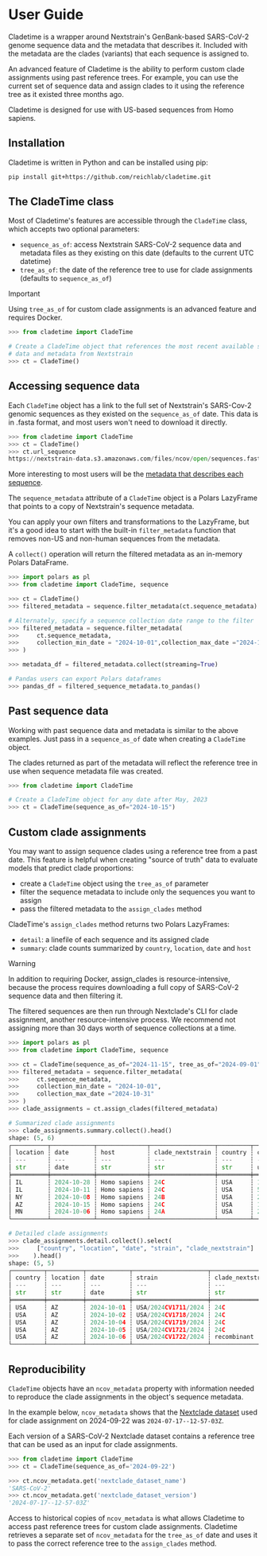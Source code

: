 # User Guide

Cladetime is a wrapper around Nextstrain's GenBank-based SARS-CoV-2 genome
sequence data and the metadata that describes it. Included with the metadata
are the clades (variants) that each sequence is assigned to.

An advanced feature of Cladetime is the ability to perform custom clade
assignments using past reference trees. For example, you can use the
current set of sequence data and assign clades to it using the reference tree
as it existed three months ago.

Cladetime is designed for use with US-based sequences from Homo sapiens.

## Installation

Cladetime is written in Python and can be installed using pip:

```bash
pip install git+https://github.com/reichlab/cladetime.git
```

## The CladeTime class

Most of Cladetime's features are accessible through the `CladeTime` class,
which accepts two optional parameters:

- `sequence_as_of`: access Nextstrain SARS-CoV-2 sequence data and metadata
files as they existing on this date (defaults to the current UTC datetime)
- `tree_as_of`: the date of the reference tree to use for clade assignments
(defaults to `sequence_as_of`)

> [!IMPORTANT]
> Using `tree_as_of` for custom clade assignments is an advanced feature
> and requires Docker.

```python
>>> from cladetime import CladeTime

# Create a CladeTime object that references the most recent available sequence
# data and metadata from Nextstrain
>>> ct = CladeTime()
```

## Accessing sequence data

Each `CladeTime` object has a link to the full set of Nextstrain's SARS-Cov-2
genomic sequences as they existed on the `sequence_as_of` date. This data
is in .fasta format, and most users won't need to download it directly.

```python
>>> from cladetime import CladeTime
>>> ct = CladeTime()
>>> ct.url_sequence
https://nextstrain-data.s3.amazonaws.com/files/ncov/open/sequences.fasta.xz?versionId=4Sv2PbA1NoEd.V_LOOQSBPkqBpdoj7s_'
```

More interesting to most users will be the [metadata that describes each
sequence](https://docs.nextstrain.org/projects/ncov/en/latest/reference/metadata-fields.html).

The `sequence_metadata` attribute of a `CladeTime` object is a Polars LazyFrame
that points to a copy of Nextstrain's sequence metadata.

You can apply your own filters and transformations to the LazyFrame, but
it's a good idea to start with the built-in `filter_metadata` function that
removes non-US and non-human sequences from the metadata.

A `collect()` operation will return the filtered metadata as an in-memory
Polars DataFrame.

```python
>>> import polars as pl
>>> from cladetime import CladeTime, sequence

>>> ct = CladeTime()
>>> filtered_metadata = sequence.filter_metadata(ct.sequence_metadata)

# Alternately, specify a sequence collection date range to the filter
>>> filtered_metadata = sequence.filter_metadata(
>>>     ct.sequence_metadata,
>>>     collection_min_date = "2024-10-01",collection_max_date ="2024-10-31"
>>> )

>>> metadata_df = filtered_metadata.collect(streaming=True)

# Pandas users can export Polars dataframes
>>> pandas_df = filtered_sequence_metadata.to_pandas()
```

## Past sequence data

Working with past sequence data and metadata is similar to the above examples.
Just pass in a `sequence_as_of` date when creating a `CladeTime` object.

The clades returned as part of the metadata will reflect the reference tree
in use when sequence metadata file was created.

```python
>>> from cladetime import CladeTime

# Create a CladeTime object for any date after May, 2023
>>> ct = CladeTime(sequence_as_of="2024-10-15")
```

## Custom clade assignments

You may want to assign sequence clades using a reference tree from a past date.
This feature is helpful when creating "source of truth" data to evaluate
models that predict clade proportions:

- create a `CladeTime` object using the `tree_as_of` parameter
- filter the sequence metadata to include only the sequences you want to assign
- pass the filtered metadata to the `assign_clades` method

CladeTime's `assign_clades` method returns two Polars LazyFrames:

- `detail`: a linefile of each sequence and its assigned clade
- `summary`: clade counts summarized by `country`, `location`, `date` and `host`

> [!WARNING]
> In addition to requiring Docker, assign_clades is resource-intensive,
> because the process requires downloading a full copy of SARS-CoV-2
> sequence data and then filtering it.
>
> The filtered sequences are then run through Nextclade's CLI for clade
> assignment, another resource-intensive process. We recommend not
> assigning more than 30 days worth of sequence collections at a time.

```python
>>> import polars as pl
>>> from cladetime import CladeTime, sequence

>>> ct = CladeTime(sequence_as_of="2024-11-15", tree_as_of="2024-09-01")
>>> filtered_metadata = sequence.filter_metadata(
>>>     ct.sequence_metadata,
>>>     collection_min_date = "2024-10-01",
>>>     collection_max_date ="2024-10-31"
>>> )
>>> clade_assignments = ct.assign_clades(filtered_metadata)

# Summarized clade assignments
>>> clade_assignments.summary.collect().head()
shape: (5, 6)
┌──────────┬────────────┬──────────────┬──────────────────┬─────────┬───────┐
│ location ┆ date       ┆ host         ┆ clade_nextstrain ┆ country ┆ count │
│ ---      ┆ ---        ┆ ---          ┆ ---              ┆ ---     ┆ ---   │
│ str      ┆ date       ┆ str          ┆ str              ┆ str     ┆ u32   │
╞══════════╪════════════╪══════════════╪══════════════════╪═════════╪═══════╡
│ IL       ┆ 2024-10-28 ┆ Homo sapiens ┆ 24C              ┆ USA     ┆ 1     │
│ IL       ┆ 2024-10-11 ┆ Homo sapiens ┆ 24C              ┆ USA     ┆ 5     │
│ NY       ┆ 2024-10-08 ┆ Homo sapiens ┆ 24B              ┆ USA     ┆ 2     │
│ AZ       ┆ 2024-10-15 ┆ Homo sapiens ┆ 24C              ┆ USA     ┆ 1     │
│ MN       ┆ 2024-10-06 ┆ Homo sapiens ┆ 24A              ┆ USA     ┆ 2     │
└──────────┴────────────┴──────────────┴──────────────────┴─────────┴───────┘

# Detailed clade assignments
>>> clade_assignments.detail.collect().select(
>>>     ["country", "location", "date", "strain", "clade_nextstrain"]
>>>    ).head()
shape: (5, 5)
┌─────────┬──────────┬────────────┬─────────────────────┬──────────────────┐
│ country ┆ location ┆ date       ┆ strain              ┆ clade_nextstrain │
│ ---     ┆ ---      ┆ ---        ┆ ---                 ┆ ---              │
│ str     ┆ str      ┆ date       ┆ str                 ┆ str              │
╞═════════╪══════════╪════════════╪═════════════════════╪══════════════════╡
│ USA     ┆ AZ       ┆ 2024-10-01 ┆ USA/2024CV1711/2024 ┆ 24C              │
│ USA     ┆ AZ       ┆ 2024-10-02 ┆ USA/2024CV1718/2024 ┆ 24C              │
│ USA     ┆ AZ       ┆ 2024-10-04 ┆ USA/2024CV1719/2024 ┆ 24C              │
│ USA     ┆ AZ       ┆ 2024-10-05 ┆ USA/2024CV1721/2024 ┆ 24C              │
│ USA     ┆ AZ       ┆ 2024-10-06 ┆ USA/2024CV1722/2024 ┆ recombinant      │
└─────────┴──────────┴────────────┴─────────────────────┴──────────────────┘
```

## Reproducibility

`CladeTime` objects have an `ncov_metadata` property with information needed to
reproduce the clade assignments in the object's sequence metadata.

In the example below, `ncov_metadata` shows that the
[Nextclade dataset](https://docs.nextstrain.org/projects/nextclade/en/stable/user/datasets.html)
used for clade assignment on 2024-09-22 was `2024-07-17--12-57-03Z`.

Each version of a SARS-CoV-2 Nextclade dataset contains a reference tree
that can be used as an input for clade assignments.

```python
>>> from cladetime import CladeTime
>>> ct = CladeTime(sequence_as_of='2024-09-22')

>>> ct.ncov_metadata.get('nextclade_dataset_name')
'SARS-CoV-2'
>>> ct.ncov_metadata.get('nextclade_dataset_version')
'2024-07-17--12-57-03Z'
```

Access to historical copies of `ncov_metadata` is what allows Cladetime to
access past reference trees for custom clade assignments. Cladetime retrieves
a separate set of `ncov_metadata` for the `tree_as_of` date and uses it to pass
the correct reference tree to the `assign_clades` method.
